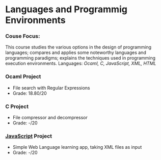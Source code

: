 # Languages and Programmig Environments

### Couse Focus:
This course studies the various options in the design of programming languages; compares and applies some noteworthy languages and programming paradigms; explains the techniques used in programming execution environments. Languages: *Ocaml, C, JavaScript, XML, HTML*

### Ocaml Project
* File search with Regular Expressions
* Grade: 18.80/20

### C Project
* File compressor and decompressor
* Grade: -/20

### [JavaScript](Project_JavaScript/Babel.html) Project
* Simple Web Language learning app, taking XML files as input
* Grade: -/20